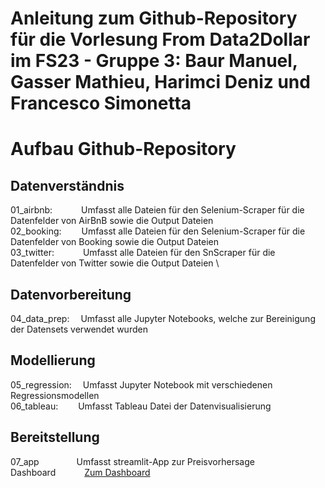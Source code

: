 # Anleitung zum Github-Repository für die Vorlesung From Data2Dollar im FS23 - Gruppe 3: Baur Manuel, Gasser Mathieu, Harimci Deniz und Francesco Simonetta

# Aufbau Github-Repository
## Datenverständnis
01_airbnb:      &emsp;&emsp;&emsp;Umfasst alle Dateien für den Selenium-Scraper für die Datenfelder von AirBnB sowie die Output Dateien \
02_booking:     &emsp;&emsp;Umfasst alle Dateien für den Selenium-Scraper für die Datenfelder von Booking sowie die Output Dateien \
03_twitter:     &emsp;&emsp;&emsp;Umfasst alle Dateien für den SnScraper für die Datenfelder von Twitter sowie die Output Dateien \
## Datenvorbereitung
04_data_prep:   &emsp;Umfasst alle Jupyter Notebooks, welche zur Bereinigung der Datensets verwendet wurden
## Modellierung
05_regression:  &emsp;Umfasst Jupyter Notebook mit verschiedenen Regressionsmodellen \
06_tableau:     &emsp;&emsp;Umfasst Tableau Datei der Datenvisualisierung
## Bereitstellung
07_app          &emsp;&emsp;&emsp;&emsp;Umfasst streamlit-App zur Preisvorhersage \
Dashboard       &emsp;&emsp;&emsp;[Zum Dashboard](https://public.tableau.com/app/profile/francesco.simonetta/viz/AnalyticsDashboard-InfluenceonthePricing/Dashboard4?publish=yes)

